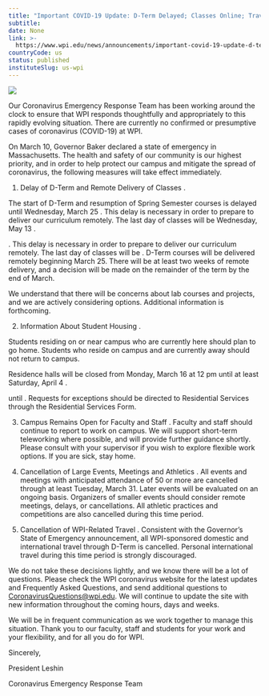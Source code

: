 ```yaml
---
title: "Important COVID-19 Update: D-Term Delayed; Classes Online; Travel Cancelled"
subtitle: 
date: None
link: >-
  https://www.wpi.edu/news/announcements/important-covid-19-update-d-term-delayed-classes-online-travel-cancelled
countryCode: us
status: published
instituteSlug: us-wpi
---
```

![](https://www.wpi.edu/sites/default/files/favicon.ico)

Our Coronavirus Emergency Response Team has been working around the clock to ensure that WPI responds thoughtfully and appropriately to this rapidly evolving situation. There are currently no confirmed or presumptive cases of coronavirus (COVID-19) at WPI.

On March 10, Governor Baker declared a state of emergency in Massachusetts. The health and safety of our community is our highest priority, and in order to help protect our campus and mitigate the spread of coronavirus, the following measures will take effect immediately.

1. Delay of D-Term and Remote Delivery of Classes .

The start of D-Term and resumption of Spring Semester courses is delayed until Wednesday, March 25 . This delay is necessary in order to prepare to deliver our curriculum remotely. The last day of classes will be Wednesday, May 13 .

. This delay is necessary in order to prepare to deliver our curriculum remotely. The last day of classes will be . D-Term courses will be delivered remotely beginning March 25. There will be at least two weeks of remote delivery, and a decision will be made on the remainder of the term by the end of March.

We understand that there will be concerns about lab courses and projects, and we are actively considering options. Additional information is forthcoming.

2. Information About Student Housing .

Students residing on or near campus who are currently here should plan to go home. Students who reside on campus and are currently away should not return to campus.

Residence halls will be closed from Monday, March 16 at 12 pm until at least Saturday, April 4 .

until . Requests for exceptions should be directed to Residential Services through the Residential Services Form.

3. Campus Remains Open for Faculty and Staff . Faculty and staff should continue to report to work on campus. We will support short-term teleworking where possible, and will provide further guidance shortly. Please consult with your supervisor if you wish to explore flexible work options. If you are sick, stay home.

4. Cancellation of Large Events, Meetings and Athletics . All events and meetings with anticipated attendance of 50 or more are cancelled through at least Tuesday, March 31. Later events will be evaluated on an ongoing basis. Organizers of smaller events should consider remote meetings, delays, or cancellations. All athletic practices and competitions are also cancelled during this time period.

5. Cancellation of WPI-Related Travel . Consistent with the Governor’s State of Emergency announcement, all WPI-sponsored domestic and international travel through D-Term is cancelled. Personal international travel during this time period is strongly discouraged.

We do not take these decisions lightly, and we know there will be a lot of questions. Please check the WPI coronavirus website for the latest updates and Frequently Asked Questions, and send additional questions to CoronavirusQuestions@wpi.edu. We will continue to update the site with new information throughout the coming hours, days and weeks.

We will be in frequent communication as we work together to manage this situation. Thank you to our faculty, staff and students for your work and your flexibility, and for all you do for WPI.

Sincerely,

President Leshin

Coronavirus Emergency Response Team
